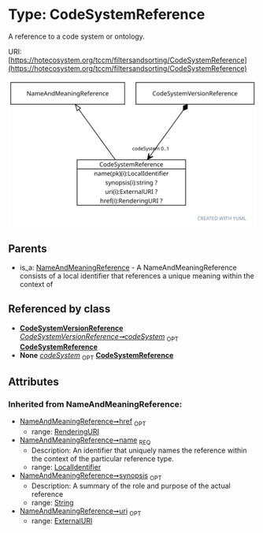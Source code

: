 
# Type: CodeSystemReference


A reference to a code system or ontology.

URI: [https://hotecosystem.org/tccm/filtersandsorting/CodeSystemReference](https://hotecosystem.org/tccm/filtersandsorting/CodeSystemReference)


![img](images/CodeSystemReference.svg)

## Parents

 *  is_a: [NameAndMeaningReference](NameAndMeaningReference.md) - A NameAndMeaningReference consists of a local identifier that references a unique meaning within the context of

## Referenced by class

 *  **[CodeSystemVersionReference](CodeSystemVersionReference.md)** *[CodeSystemVersionReference➞codeSystem](CodeSystemVersionReference_codeSystem.md)*  <sub>OPT</sub>  **[CodeSystemReference](CodeSystemReference.md)**
 *  **None** *[codeSystem](codeSystem.md)*  <sub>OPT</sub>  **[CodeSystemReference](CodeSystemReference.md)**

## Attributes


### Inherited from NameAndMeaningReference:

 * [NameAndMeaningReference➞href](NameAndMeaningReference_href.md)  <sub>OPT</sub>
    * range: [RenderingURI](types/RenderingURI.md)
 * [NameAndMeaningReference➞name](NameAndMeaningReference_name.md)  <sub>REQ</sub>
    * Description: An identifier that uniquely names the reference within the context of the particular reference type.
    * range: [LocalIdentifier](types/LocalIdentifier.md)
 * [NameAndMeaningReference➞synopsis](NameAndMeaningReference_synopsis.md)  <sub>OPT</sub>
    * Description: A summary of the role and purpose of the actual reference
    * range: [String](types/String.md)
 * [NameAndMeaningReference➞uri](NameAndMeaningReference_uri.md)  <sub>OPT</sub>
    * range: [ExternalURI](types/ExternalURI.md)
